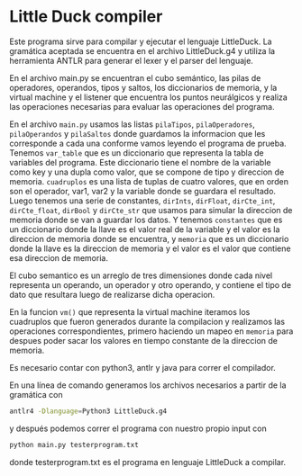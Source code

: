# Little Duck compiler

Este programa sirve para compilar y ejecutar el lenguaje LittleDuck. La gramática aceptada se encuentra en el archivo LittleDuck.g4 y utiliza la herramienta ANTLR para generar el lexer y el parser del lenguaje.

En el archivo main.py se encuentran el cubo semántico, las pilas de operadores, operandos, tipos y saltos, los diccionarios de memoria, y la virtual machine y el listener que encuentra los puntos neurálgicos y realiza las operaciones necesarias para evaluar las operaciones del programa.

En el archivo `main.py` usamos las listas `pilaTipos`, `pilaOperadores`, `pilaOperandos` y `pilaSaltos` donde guardamos la informacion que les corresponde a cada una conforme vamos leyendo el programa de prueba. Tenemos `var_table` que es un diccionario que representa la tabla de variables del programa. Este diccionario tiene el nombre de la variable como key y una dupla como valor, que se compone de tipo y direccion de memoria. `cuadruplos` es una lista de tuplas de cuatro valores, que en orden son el operador, var1, var2 y la variable donde se guardara el resultado. Luego tenemos una serie de constantes, `dirInts`, `dirFloat`, `dirCte_int`, `dirCte_float`, `dirBool` y `dirCte_str` que usamos para simular la direccion de memoria donde se van a guardar los datos. Y tenemos `constantes` que es un diccionario donde la llave es el valor real de la variable y el valor es la direccion de memoria donde se encuentra, y `memoria` que es un diccionario donde la llave es la direccion de memoria y el valor es el valor que contiene esa direccion de memoria. 

El cubo semantico es un arreglo de tres dimensiones donde cada nivel representa un operando, un operador y otro operando, y contiene el tipo de dato que resultara luego de realizarse dicha operacion.

En la funcion `vm()` que representa la virtual machine iteramos los cuadruplos que fueron generados durante la compilacion y realizamos las operaciones correspondientes, primero haciendo un mapeo en `memoria` para despues poder sacar los valores en tiempo constante de la direccion de memoria.

Es necesario contar con python3, antlr y java para correr el compilador.

En una línea de comando generamos los archivos necesarios a partir de la gramática con 
```sh
antlr4 -Dlanguage=Python3 LittleDuck.g4 
```
y después podemos correr el programa con nuestro propio input con 
```sh
python main.py testerprogram.txt 
```
donde testerprogram.txt es el programa en lenguaje LittleDuck a compilar.

